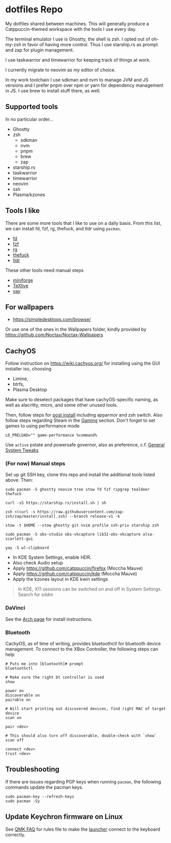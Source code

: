 # dotfiles Repo

My dotfiles shared between machines. This will generally produce a Catppuccin-themed workspace with the tools I use every day.

The terminal emulator I use is Ghostty, the shell is zsh. I opted out of oh-my-zsh in favor of having more control.
Thus I use starship.rs as prompt and zap for plugin management.

I use taskwarrior and timewarrior for keeping track of things at work.

I currently migrate to neovim as my editor of choice.

In my work toolchain I use sdkman and nvm to manage JVM and JS versions and I prefer pnpm over npm or yarn for dependency management in JS.
I use brew to install stuff there, as well.

## Supported tools

In no particular order...

- Ghostty
- zsh
  - sdkman
  - nvm
  - pnpm
  - brew
  - zap
- starship.rs
- taskwarrior
- timewarrior
- neovim
- ssh
- Plasma/kzones

## Tools I like

There are some more tools that I like to use on a daily basis.
From this list, we can install fd, fzf, rg, thefuck, and tldr using `pacman`.

- [fd](https://github.com/sharkdp/fd)
- [fzf](https://github.com/junegunn/fzf)
- [rg](https://github.com/BurntSushi/ripgrep)
- [thefuck](https://github.com/nvbn/thefuck)
- [tldr](https://github.com/tealdeer-rs/tealdeer)

These other tools need manual steps
- [miniforge](https://github.com/conda-forge/miniforge)
- [TeXlive](https://www.tug.org/texlive/quickinstall.html)
- [yay](https://github.com/Jguer/yay)

## For wallpapers

- https://simpledesktops.com/browse/

Or use one of the ones in the Wallpapers folder, kindly provided by https://github.com/Noctax/Noctax-Wallpapers

## CachyOS

Follow instruction on https://wiki.cachyos.org/ for installing using the GUI installer iso, choosing 
- Limine,
- btrfs,
- Plasma Desktop

Make sure to deselect packages that have cachyOS-specific naming, as well as alacritty, micro, and some other unused tools.

Then, follow steps for [post install](https://wiki.cachyos.org/configuration/post_install_setup/) including apparmor and zsh switch.
Also follow steps regarding Steam in the [Gaming](https://wiki.cachyos.org/configuration/gaming/) section. Don't forget to set games to using performance mode

```
LD_PRELOAD="" game-performance %command%
```

Use `active` pstate and powersafe governor, also as preference, c.f. [General System Tweaks](https://wiki.cachyos.org/configuration/general_system_tweaks/)

### (For now) Manual steps
Set up git SSH key, clone this repo and install the additional tools listed above.
Then:

```shell
sudo pacman -S ghostty neovim tree stow fd fzf ripgrep tealdeer thefuck
```

```shell
curl -sS https://starship.rs/install.sh | sh
```

```shell
zsh <(curl -s https://raw.githubusercontent.com/zap-zsh/zap/master/install.zsh) --branch release-v1 -k
```

```shell
stow -t $HOME --stow ghostty git nvim profile ssh-priv starship zsh
```

```shell
sudo pacman -S obs-studio obs-vkcapture lib32-obs-vkcapture alsa-scarlett-gui
```

```shell
yay -S wl-clipboard
```

- In KDE System Settings, enable HDR.
- Also check Audio setup
- Apply https://github.com/catppuccin/firefox (Moccha Mauve)
- Apply https://github.com/catppuccin/kde (Moccha Mauve) 
- Apply the kzones layout in KDE kwin settings

> In KDE, X11 sessions can be switched on and off in System Settings. Search for sddm

### DaVinci

See the [Arch page](https://wiki.archlinux.org/title/DaVinci_Resolve) for install instructions.

### Bluetooth

CachyOS, as of time of writing, provides bluetoothctl for bluetooth device management.
To connect to the XBox Controller, the following steps can help

```shell
# Puts me into [bluetooth]# prompt
bluetoothctl
```

```shell
# Make sure the right bt controller is used
show
```

```shell
power on
discoverable on
pairable on
```

```shell
# Will start printing out discovered devices, find right MAC of target device
scan on
```

```shell
pair <dev>
```

```shell
# This should also turn off discoverable, double-check with `show`
scan off
```

```shell
connect <dev>
trust <dev>
```

## Troubleshooting

If there are issues regarding PGP keys when running `pacman`, the following commands update the pacman keys.

```
sudo pacman-key --refresh-keys
sudo pacman -Sy
```

## Update Keychron firmware on Linux

See [QMK FAQ](https://docs.qmk.fm/faq_build#linux-udev-rules) for rules file to make the [launcher](https://launcher.keychron.com/) connect to the keyboard correctly.

